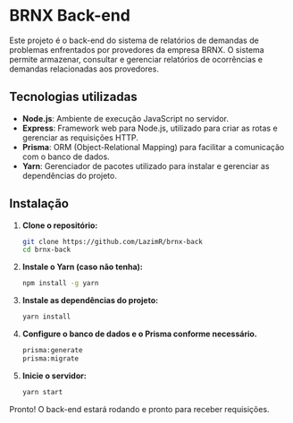 # BRNX Back-end

Este projeto é o back-end do sistema de relatórios de demandas de problemas enfrentados por provedores da empresa BRNX. O sistema permite armazenar, consultar e gerenciar relatórios de ocorrências e demandas relacionadas aos provedores.

## Tecnologias utilizadas

- **Node.js**: Ambiente de execução JavaScript no servidor.
- **Express**: Framework web para Node.js, utilizado para criar as rotas e gerenciar as requisições HTTP.
- **Prisma**: ORM (Object-Relational Mapping) para facilitar a comunicação com o banco de dados.
- **Yarn**: Gerenciador de pacotes utilizado para instalar e gerenciar as dependências do projeto.

## Instalação

1. **Clone o repositório:**
   ```bash
   git clone https://github.com/LazimR/brnx-back
   cd brnx-back
   ```

2. **Instale o Yarn (caso não tenha):**
   ```bash
   npm install -g yarn
   ```

3. **Instale as dependências do projeto:**
   ```bash
   yarn install
   ```

4. **Configure o banco de dados e o Prisma conforme necessário.**
   ```bash
   prisma:generate
   prisma:migrate
   ```

5. **Inicie o servidor:**
   ```bash
   yarn start
   ```

Pronto! O back-end estará rodando e pronto para receber requisições.
